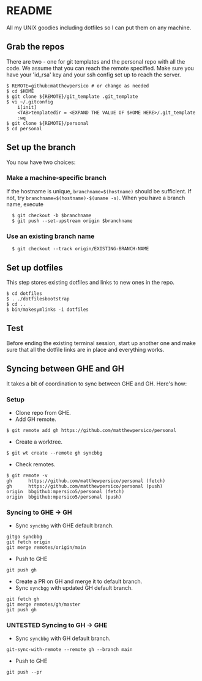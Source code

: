 # README
All my UNIX goodies including dotfiles so I can put them on any machine.

## Grab the repos
There are two - one for git templates and the personal repo with all the code.
We assume that you can reach the remote specified. Make sure you have your 'id_rsa' key and your ssh config set up to reach the server.

```
$ REMOTE=github:matthewpersico # or change as needed
$ cd $HOME
$ git clone ${REMOTE}/git_template .git_template
$ vi ~/.gitconfig
    i[init]
    <TAB>templatedir = <EXPAND THE VALUE OF $HOME HERE>/.git_template
    :wq
$ git clone ${REMOTE}/personal
$ cd personal
```

## Set up the branch
You now have two choices:
### Make a machine-specific branch
If the hostname is unique, `branchname=$(hostname)` should be sufficient. If not, try `branchname=$(hostname)-$(uname -s)`. When you have a branch name, execute
```
  $ git checkout -b $branchname
  $ git push --set-upstream origin $branchname
```
### Use an existing branch name
```
  $ git checkout --track origin/EXISTING-BRANCH-NAME
```

## Set up dotfiles
This step stores existing dotfiles and links to new ones in the repo.
```
$ cd dotfiles
$ . ./dotfilesbootstrap
$ cd ..
$ bin/makesymlinks -i dotfiles
```

## Test
Before ending the existing terminal session, start up another one and make sure that all the dotfile links are in place and everything works.

## Syncing between GHE and GH
It takes a bit of coordination to sync between GHE and GH. Here's how:

### Setup
* Clone repo from GHE.
* Add GH remote.
```
$ git remote add gh https://github.com/matthewpersico/personal
```
* Create a worktree.
```
$ git wt create --remote gh syncbbg
```
* Check remotes.
```
$ git remote -v
gh      https://github.com/matthewpersico/personal (fetch)
gh      https://github.com/matthewpersico/personal (push)
origin  bbgithub:mpersico5/personal (fetch)
origin  bbgithub:mpersico5/personal (push)
```

### Syncing to GHE -> GH
* Sync `syncbbg` with GHE default branch.
```
gitgo syncbbg
git fetch origin
git merge remotes/origin/main
```
* Push to GHE
```
git push gh
```
* Create a PR on GH and merge it to default branch.
* Sync `syncbgg` with updated GH default branch.
```
git fetch gh
git merge remotes/gh/master
git push gh
```
### UNTESTED Syncing to GH -> GHE
* Sync `syncbbg` with GH default branch.
```
git-sync-with-remote --remote gh --branch main
```
* Push to GHE
```
git push --pr
```
